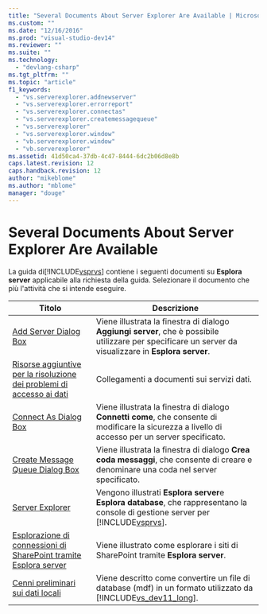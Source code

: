```yaml
---
title: "Several Documents About Server Explorer Are Available | Microsoft Docs"
ms.custom: ""
ms.date: "12/16/2016"
ms.prod: "visual-studio-dev14"
ms.reviewer: ""
ms.suite: ""
ms.technology: 
  - "devlang-csharp"
ms.tgt_pltfrm: ""
ms.topic: "article"
f1_keywords: 
  - "vs.serverexplorer.addnewserver"
  - "vs.serverexplorer.errorreport"
  - "vs.serverexplorer.connectas"
  - "vs.serverexplorer.createmessagequeue"
  - "vs.serverexplorer"
  - "vs.serverexplorer.window"
  - "vb.serverexplorer.window"
  - "vb.serverexplorer"
ms.assetid: 41d50ca4-37db-4c47-8444-6dc2b06d8e8b
caps.latest.revision: 12
caps.handback.revision: 12
author: "mikeblome"
ms.author: "mblome"
manager: "douge"
---
```

# Several Documents About Server Explorer Are Available
La guida di[!INCLUDE[vsprvs](../code-quality/includes/vsprvs_md.md)] contiene i seguenti documenti su **Esplora server** applicabile alla richiesta della guida. Selezionare il documento che più l'attività che si intende eseguire.  
  
|Titolo|Descrizione|  
|------------|-----------------|  
|[Add Server Dialog Box](../Topic/Add%20Server%20Dialog%20Box.md)|Viene illustrata la finestra di dialogo **Aggiungi server**, che è possibile utilizzare per specificare un server da visualizzare in **Esplora server**.|  
|[Risorse aggiuntive per la risoluzione dei problemi di accesso ai dati](../data-tools/additional-resources-for-troubleshooting-data-access-errors.md)|Collegamenti a documenti sui servizi dati.|  
|[Connect As Dialog Box](../Topic/Connect%20As%20Dialog%20Box.md)|Viene illustrata la finestra di dialogo **Connetti come**, che consente di modificare la sicurezza a livello di accesso per un server specificato.|  
|[Create Message Queue Dialog Box](../Topic/Create%20Message%20Queue%20Dialog%20Box.md)|Viene illustrata la finestra di dialogo **Crea coda messaggi**, che consente di creare e denominare una coda nel server specificato.|  
|[Server Explorer](../Topic/Server%20Explorer.md)|Vengono illustrati **Esplora server**e **Esplora database**, che rappresentano la console di gestione server per [!INCLUDE[vsprvs](../code-quality/includes/vsprvs_md.md)].|  
|[Esplorazione di connessioni di SharePoint tramite Esplora server](/office-dev/office-dev/browsing-sharepoint-connections-using-server-explorer)|Viene illustrato come esplorare i siti di SharePoint tramite **Esplora server**.|  
|[Cenni preliminari sui dati locali](../data-tools/local-data-overview.md)|Viene descritto come convertire un file di database \(mdf\) in un formato utilizzato da [!INCLUDE[vs_dev11_long](../data-tools/includes/vs_dev11_long_md.md)].|